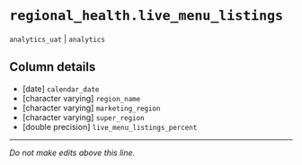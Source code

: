 # `regional_health.live_menu_listings`
`analytics_uat` | `analytics`

## Column details
* [date]      `calendar_date`
* [character varying] `region_name`
* [character varying] `marketing_region`
* [character varying] `super_region`
* [double precision] `live_menu_listings_percent`

-------------------------------------------------------------------------------
*Do not make edits above this line.*
